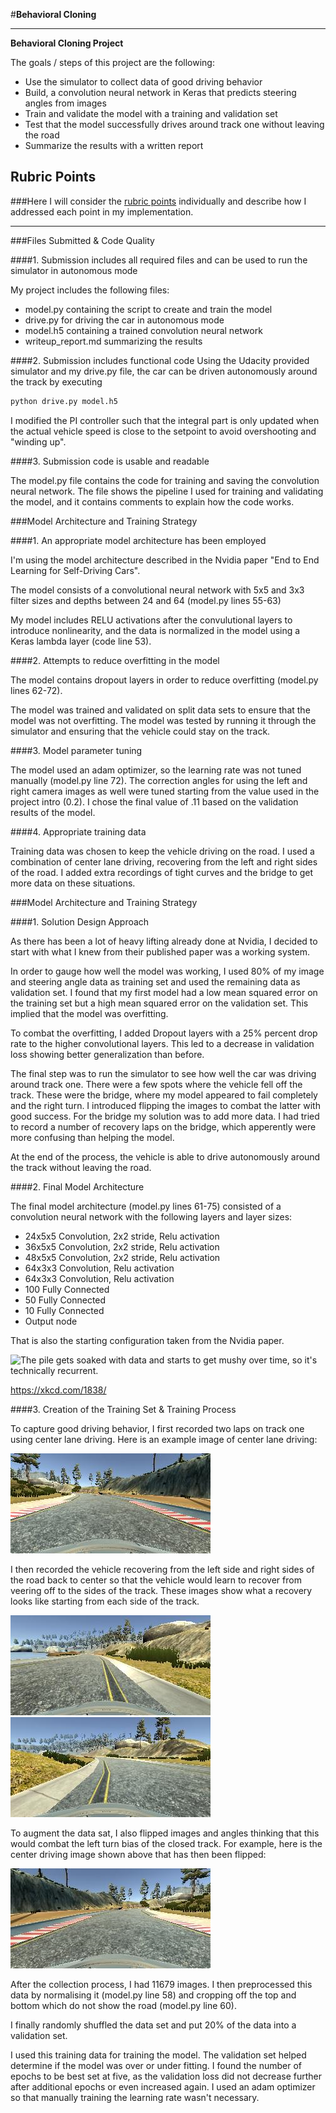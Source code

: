 [//]: # (Image References)


[ml]: ./img/machine_learning.png "The pile gets soaked with data and starts to get mushy over time, so it's technically recurrent."
[cd]: ./img/cd.jpg "Center Driving"
[rd]: ./img/rd.jpg "Right side recovery"
[ld]: ./img/ld.jpg "Left side recovery"
[cd_flip]: ./img/cd_flip.jpg "Flipped Image: Center Driving"

#**Behavioral Cloning** 

---

**Behavioral Cloning Project**

The goals / steps of this project are the following:
* Use the simulator to collect data of good driving behavior
* Build, a convolution neural network in Keras that predicts steering angles from images
* Train and validate the model with a training and validation set
* Test that the model successfully drives around track one without leaving the road
* Summarize the results with a written report

## Rubric Points
###Here I will consider the [rubric points](https://review.udacity.com/#!/rubrics/432/view) individually and describe how I addressed each point in my implementation.  

---
###Files Submitted & Code Quality

####1. Submission includes all required files and can be used to run the simulator in autonomous mode

My project includes the following files:
* model.py containing the script to create and train the model
* drive.py for driving the car in autonomous mode
* model.h5 containing a trained convolution neural network 
* writeup_report.md summarizing the results

####2. Submission includes functional code
Using the Udacity provided simulator and my drive.py file, the car can be driven autonomously around the track by executing 
```sh
python drive.py model.h5
```
I modified the PI controller such that the integral part is only updated when the actual vehicle speed is close to the setpoint to avoid overshooting and "winding up".

####3. Submission code is usable and readable

The model.py file contains the code for training and saving the convolution neural network. The file shows the pipeline I used for training and validating the model, and it contains comments to explain how the code works.

###Model Architecture and Training Strategy

####1. An appropriate model architecture has been employed

I'm using the model architecture described in the Nvidia paper "End to End Learning for Self-Driving Cars".

The model consists of a convolutional neural network with 5x5 and 3x3 filter sizes and depths between 24 and 64 (model.py lines 55-63) 

My model includes RELU activations after the convulutional layers to introduce nonlinearity, and the data is normalized in the model using a Keras lambda layer (code line 53). 

####2. Attempts to reduce overfitting in the model

The model contains dropout layers in order to reduce overfitting (model.py lines 62-72). 

The model was trained and validated on split data sets to ensure that the model was not overfitting. The model was tested by running it through the simulator and ensuring that the vehicle could stay on the track.

####3. Model parameter tuning

The model used an adam optimizer, so the learning rate was not tuned manually (model.py line 72). The correction angles for using the left and right camera images as well were tuned starting from the value used in the project intro (0.2). I chose the final value of .11 based on the validation results of the model.

####4. Appropriate training data

Training data was chosen to keep the vehicle driving on the road. I used a combination of center lane driving, recovering from the left and right sides of the road. I added extra recordings of tight curves and the bridge to get more data on these situations.

###Model Architecture and Training Strategy

####1. Solution Design Approach

As there has been a lot of heavy lifting already done at Nvidia, I decided to start with what I knew from their published paper was a working system. 

In order to gauge how well the model was working, I used 80% of my image and steering angle data as training set and used the remaining data as validation set. I found that my first model had a low mean squared error on the training set but a high mean squared error on the validation set. This implied that the model was overfitting. 

To combat the overfitting, I added Dropout layers with a 25% percent drop rate to the higher convolutional layers. This led to a decrease in validation loss showing better generalization than before.

The final step was to run the simulator to see how well the car was driving around track one. There were a few spots where the vehicle fell off the track. These were the bridge, where my model appeared to fail completely and the right turn. I introduced flipping the images to combat the latter with good success. For the bridge my solution was to add more data. I had tried to record a number of recovery laps on the bridge, which apperently were more confusing than helping the model.

At the end of the process, the vehicle is able to drive autonomously around the track without leaving the road.

####2. Final Model Architecture

The final model architecture (model.py lines 61-75) consisted of a convolution neural network with the following layers and layer sizes:

* 24x5x5 Convolution, 2x2 stride, Relu activation
* 36x5x5 Convolution, 2x2 stride, Relu activation
* 48x5x5 Convolution, 2x2 stride, Relu activation
* 64x3x3 Convolution, Relu activation
* 64x3x3 Convolution, Relu activation
* 100 Fully Connected
* 50 Fully Connected
* 10 Fully Connected
* Output node

That is also the starting configuration taken from the Nvidia paper.

![][ml]

https://xkcd.com/1838/

####3. Creation of the Training Set & Training Process

To capture good driving behavior, I first recorded two laps on track one using center lane driving. Here is an example image of center lane driving:

![alt text][cd]

I then recorded the vehicle recovering from the left side and right sides of the road back to center so that the vehicle would learn to recover from veering off to the sides of the track. These images show what a recovery looks like starting from each side of the track.

![alt text][rd]
![alt text][ld]

To augment the data sat, I also flipped images and angles thinking that this would combat the left turn bias of the closed track. For example, here is the center driving image shown above that has then been flipped:

![alt text][cd_flip]

After the collection process, I had 11679 images. I then preprocessed this data by normalising it (model.py line 58) and cropping off the top and bottom which do not show the road (model.py line 60).

I finally randomly shuffled the data set and put 20% of the data into a validation set. 

I used this training data for training the model. The validation set helped determine if the model was over or under fitting. I found the number of epochs to be best set at five, as the validation loss did not decrease further after additional epochs or even increased again. I used an adam optimizer so that manually training the learning rate wasn't necessary.
